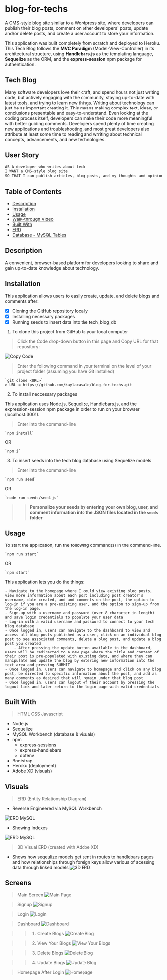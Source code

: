 # blog-for-techs
A CMS-style blog site similar to a Wordpress site, where developers can publish their blog posts, comment on other developers' posts, update and/or delete posts, and create a user account to store your information. 

This application was built completely from scratch and deployed to Heroku. This Tech Blog follows the **MVC Paradigm** (Model-View-Controller) in its architectural structure, using **Handlebars.js** as the templating language, **Sequelize** as the ORM, and the **express-session** npm package for authentication.

## Tech Blog
Many software developers love their craft, and spend hours not just writing code, but actively engaging with the community, staying up-to-date with latest tools, and trying to learn new things. Writing about technology can just be as important creating it. This means making complex text, ideas, or conclusions presentable and easy-to-understand. Even looking at the coding process itself, developers can make their code more meaningful with better guiding comments. Developers spend plenty of time creating new applications and troubleshooting, and most great developers also attribute at least some time to reading and wrriting about technical concepts, advancements, and new technologies.

## User Story
```md
AS A developer who writes about tech
I WANT a CMS-style blog site
SO THAT I can publish articles, blog posts, and my thoughts and opinions
```

## Table of Contents
* [Description](#description)
* [Installation](#installation)
* [Usage](#usage)
* [Walk-through Video](#walk-through-video)
* [Built With](#built-with)
* [ERD](#erd)
* [Database - MySQL Tables](#database---mysql-tables)

## Description
A convenient, browser-based platform for developers looking to share and gain up-to-date knowledge about technology.

## Installation
This application allows users to easily create, update, and delete blogs and comments after:

- [x] Cloning the GitHub repository locally
- [x] Installing necessary packages
- [x] Running seeds to insert data into the tech_blog_db

1. To clone this project from GitHub to your local computer

> Click the Code drop-down button in this page and Copy URL for that repository:

![Copy Code](assets/clone-tech-blog-url.png "Clone GitHub Repo")

> Enter the following command in your terminal on the level of your project folder (assuming you have Git installed)

    `git clone <URL>`
    > URL = https://github.com/kaylacasale/blog-for-techs.git




2. To install neccessary packages

This application uses Node.js, Sequelize, Handlebars.js, and the expression-session npm package in order to run on your browser (localhost:3001).

> Enter into the command-line

    `npm install`

OR

    `npm i`


3. To insert seeds into the tech blog database using Sequelize models

> Enter into the command-line

    `npm run seed`

OR

    `node run seeds/seed.js`

>> **Personalize your seeds by entering your own blog, user, and comment information into the JSON files located in the `seeds` folder**

## Usage

To start the application, run the following command(s) in the commend-line.

    `npm run start`

OR

    `npm start`

This application lets you do the things:

    - Navigate to the homepage where I could view existing blog posts, view more information about each post including post creator's username, date created, and and comments on the post, the option to log-in if you are a pre-existing user, and the option to sign-up from the log-in page.
    - Sign-up with a username and password (over 8 character in length) and save login credentials to populate your user data 
    - Log-in with a valid username and password to connect to your tech blog database
    - Once logged in, users can navigate to the dashboard to view and access all blog posts published as a user, click on an individual blog post to see associated comments, delete a blog post, and update a blog post you created
        - After pressing the update button available in the dashboard, users will be redirected to a new page where the title and content of their post is pre-populated with existing data, and where they can manipulate and update the blog by entering new information into the text area and pressing SUBMIT
    - Once logged in, users can navigate to homepage and click on any blog post, be directed to specific information about the post, and add as many comments as desired that will remain under that blog post
    - Once logged in, users can logout of their account by pressing the logout link and later return to the login page with valid credentials

## Built With
> HTML
> CSS 
> Javascript

* Node.js
* Sequelize
* MySQL Workbench (database & visuals)
* npm
    * express-sessions
    * express-handlebars
    * dotenv
* Bootstrap 
* Heroku (deployment)
* Adobe XD (visuals)

## Visuals

> ERD (Entity Relationship Diagram)
- Reverse Engineered via MySQL Workbench

![ERD MySQL](assets/tech-blog-erd.png "Reverse Engineer Diagram")

- Showing Indexes

![ERD MySQL](assets/tech-blog-erd-showingindexes.png "Showing Indexes")

> 3D Visual ERD (created with Adobe XD)
- Shows how seqeulize models get sent in routes to handlebars pages and how relationships through foreign keys allow various of acessing data through linked models
![3D ERD](assets/blog_for_techs-visual-erd.png "Sequelize models through routes to handlebars")

## Screens
> Main Screen
![Main Page](assets/see-blogs.png "See Blog Posts")

> Signup
![Signup](assets/signup.png "Signup Page")

> Login
![Login](assets/login.png "Login Page")

> Dashboard
![Dashboard](assets/dashboard.png "Dashboard Routes")

>> 1. Create Blogs
![Create Blog](assets/create-blog.png "Create Blog Posts")

>> 2. View Your Blogs
![View Your Blogs](assets/view-blogs.png "View Existing Blogs")

>> 3. Delete Blogs
![Delete Blog](assets/delete-blog.png "Delete Existing Blogs")

>> 4. Update Blogs
![Update Blog](assets/update-blog.png "Updte Existing Blogs")

> Homepage After Login
![Homepage](assets/homepage.png "Homepage for Authorized Users")